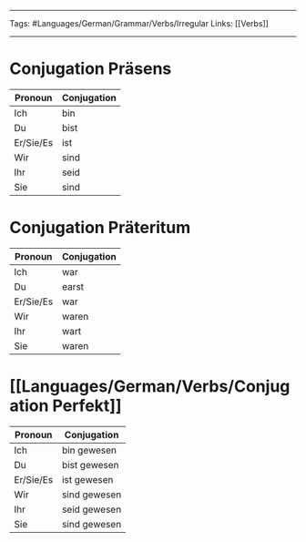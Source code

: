 ___
Tags: #Languages/German/Grammar/Verbs/Irregular 
Links: [[Verbs]]
___
# Conjugation Präsens
Pronoun|Conjugation
------------ | ------------
Ich | bin
Du | bist
Er/Sie/Es | ist
Wir | sind
Ihr | seid
Sie | sind


# Conjugation Präteritum
Pronoun|Conjugation
------------ | ------------
Ich | war
Du | earst
Er/Sie/Es | war
Wir | waren
Ihr | wart
Sie | waren


# [[Languages/German/Verbs/Conjugation Perfekt]]
Pronoun|Conjugation
------------ | ------------
Ich | bin gewesen
Du | bist gewesen
Er/Sie/Es | ist gewesen
Wir | sind gewesen
Ihr | seid gewesen
Sie | sind gewesen